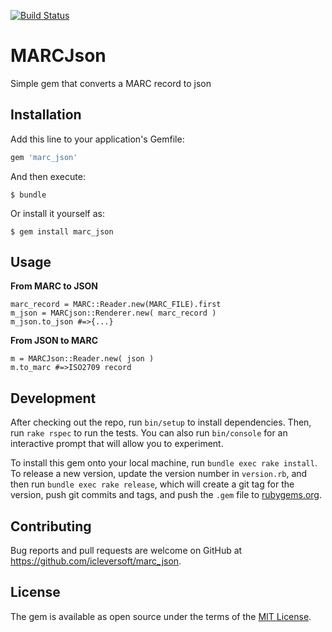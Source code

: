 [![Build
Status](https://travis-ci.org/icleversoft/marc_json.png)](https://travis-ci.org/icleversoft/marc_json)
# MARCJson
Simple gem that converts a MARC record to json 


## Installation

Add this line to your application's Gemfile:

```ruby
gem 'marc_json'
```

And then execute:

    $ bundle

Or install it yourself as:

    $ gem install marc_json

## Usage
**From MARC to JSON**
```
marc_record = MARC::Reader.new(MARC_FILE).first
m_json = MARCjson::Renderer.new( marc_record )
m_json.to_json #=>{...}
```

**From JSON to MARC**
```
m = MARCJson::Reader.new( json )
m.to_marc #=>ISO2709 record
```

## Development

After checking out the repo, run `bin/setup` to install dependencies. Then, run `rake rspec` to run the tests. You can also run `bin/console` for an interactive prompt that will allow you to experiment.

To install this gem onto your local machine, run `bundle exec rake install`. To release a new version, update the version number in `version.rb`, and then run `bundle exec rake release`, which will create a git tag for the version, push git commits and tags, and push the `.gem` file to [rubygems.org](https://rubygems.org).

## Contributing

Bug reports and pull requests are welcome on GitHub at https://github.com/icleversoft/marc_json.


## License

The gem is available as open source under the terms of the [MIT License](http://opensource.org/licenses/MIT).

